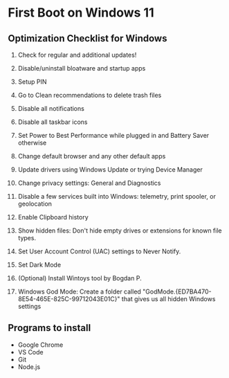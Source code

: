 # First Boot on Windows 11

## Optimization Checklist for Windows

1. Check for regular and additional updates!

2. Disable/uninstall bloatware and startup apps

3. Setup PIN

4. Go to Clean recommendations to delete trash files

5. Disable all notifications

6. Disable all taskbar icons

7. Set Power to Best Performance while plugged in and Battery Saver otherwise

8. Change default browser and any other default apps

9. Update drivers using Windows Update or trying Device Manager

10. Change privacy settings: General and Diagnostics

11. Disable a few services built into Windows: telemetry, print spooler, or geolocation

12. Enable Clipboard history

13. Show hidden files: Don't hide empty drives or extensions for known file types.

14. Set User Account Control (UAC) settings to Never Notify.

15. Set Dark Mode

16. (Optional) Install Wintoys tool by Bogdan P.

17. Windows God Mode: Create a folder called "GodMode.{ED7BA470-8E54-465E-825C-99712043E01C}" that gives us all hidden Windows settings

## Programs to install

- Google Chrome
- VS Code
- Git
- Node.js